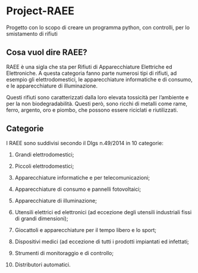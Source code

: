 # Project-RAEE

Progetto con lo scopo di creare un programma python, con controlli, per lo smistamento di rifiuti

## Cosa vuol dire RAEE?

RAEE è una sigla che sta per Rifiuti di Apparecchiature Elettriche ed Elettroniche. A questa categoria fanno parte numerosi tipi di rifiuti, ad esempio gli elettrodomestici, le apparecchiature informatiche e di consumo, e le apparecchiature di illuminazione.

Questi rifiuti sono caratterizzati dalla loro elevata tossicità per l’ambiente e per la non biodegradabilità. Questi però, sono ricchi di metalli come rame, ferro, argento, oro e piombo, che possono essere riciclati e riutilizzati.

## Categorie

I RAEE sono suddivisi secondo il Dlgs n.49/2014 in 10 categorie:

1. Grandi elettrodomestici;

2. Piccoli elettrodomestici;

3. Apparecchiature informatiche e per telecomunicazioni;

4. Apparecchiature di consumo e pannelli fotovoltaici;

5. Apparecchiature di illuminazione;

6. Utensili elettrici ed elettronici (ad eccezione degli utensili industriali fissi di grandi dimensioni);

7. Giocattoli e apparecchiature per il tempo libero e lo sport;

8. Dispositivi medici (ad eccezione di tutti i prodotti impiantati ed infettati;

9. Strumenti di monitoraggio e di controllo;

10. Distributori automatici.
